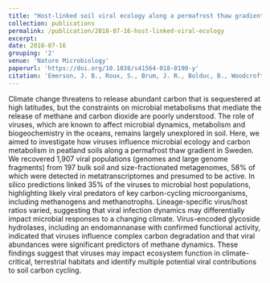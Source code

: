 ```yaml
---
title: "Host-linked soil viral ecology along a permafrost thaw gradient"
collection: publications
permalink: /publication/2018-07-16-host-linked-viral-ecology
excerpt:
date: 2018-07-16
grouping: '2'
venue: 'Nature Microbiology'
paperurl: 'https://doi.org/10.1038/s41564-018-0190-y'
citation: 'Emerson, J. B., Roux, S., Brum, J. R., Bolduc, B., Woodcroft, B. J., Jang, H. B., Singleton, C. M., Solden, L. M., Naas, A. E., Boyd, J. A., <b>Hodgkins, S. B.</b>, Wilson, R. M., Trubl, G., Li, C., Frolking, S., Pope, P. B., Wrighton, K. C., Crill, P. M., Chanton, J. P., Saleska, S. R., Tyson, G. W., Rich, V. I., &amp; Sullivan, M. B. (2018). Host-linked soil viral ecology along a permafrost thaw gradient. <i>Nat. Microbiol.</i>, <i>3</i>(8), 870–880.'
---
```


Climate change threatens to release abundant carbon that is sequestered at high latitudes, but the constraints on microbial metabolisms that mediate the release of methane and carbon dioxide are poorly understood. The role of viruses, which are known to affect microbial dynamics, metabolism and biogeochemistry in the oceans, remains largely unexplored in soil. Here, we aimed to investigate how viruses influence microbial ecology and carbon metabolism in peatland soils along a permafrost thaw gradient in Sweden. We recovered 1,907 viral populations (genomes and large genome fragments) from 197 bulk soil and size-fractionated metagenomes, 58% of which were detected in metatranscriptomes and presumed to be active. In silico predictions linked 35% of the viruses to microbial host populations, highlighting likely viral predators of key carbon-cycling microorganisms, including methanogens and methanotrophs. Lineage-specific virus/host ratios varied, suggesting that viral infection dynamics may differentially impact microbial responses to a changing climate. Virus-encoded glycoside hydrolases, including an endomannanase with confirmed functional activity, indicated that viruses influence complex carbon degradation and that viral abundances were significant predictors of methane dynamics. These findings suggest that viruses may impact ecosystem function in climate-critical, terrestrial habitats and identify multiple potential viral contributions to soil carbon cycling.
